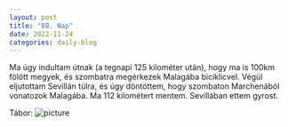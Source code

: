 ```yaml
---
layout: post
title: "88. Nap"
date: 2022-11-24
categories: daily-blog
---
```


Ma úgy indultam útnak (a tegnapi 125 kilométer után), hogy ma is 100km fölött megyek, és szombatra megérkezek Malagába biciklicvel. Végül eljutottam Sevillán túlra, és úgy döntöttem, hogy szombaton Marchenából vonatozok Malagába. Ma 112 kilométert mentem. Sevillában ettem gyrost. 

Tábor: ![picture](/day88camp.jpg)
